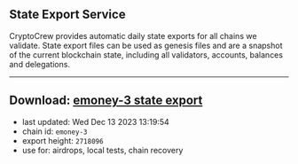 ## State Export Service
CryptoCrew provides automatic daily state exports for all chains we validate. State export files can be used as genesis files and are a snapshot of the current blockchain state, including all validators, accounts, balances and delegations.

---
**Download: [emoney-3 state export](https://dl.ccvalidators.com/SERVICE/emoney/emoney-3_export_2718096.json)**
---

- last updated: Wed Dec 13 2023 13:19:54
- chain id: `emoney-3`
- export height: `2718096`
- use for: airdrops, local tests, chain recovery
